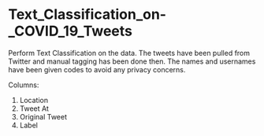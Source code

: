 # Text_Classification_on-_COVID_19_Tweets
Perform Text Classification on the data. The tweets have been pulled from Twitter and manual tagging has been done then.
The names and usernames have been given codes to avoid any privacy concerns.

Columns:
1) Location
2) Tweet At
3) Original Tweet
4) Label
